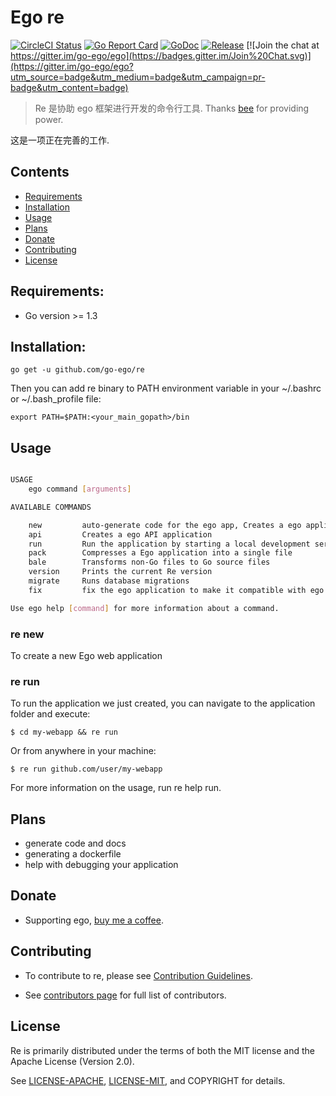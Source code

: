 # Ego re
<!--<img align="right" src="https://raw.githubusercontent.com/go-ego/ego/master/logo.jpg">-->
<!--[![Build Status](https://travis-ci.org/go-ego/ego.svg)](https://travis-ci.org/go-ego/ego)
[![codecov](https://codecov.io/gh/go-ego/ego/branch/master/graph/badge.svg)](https://codecov.io/gh/go-ego/ego)-->
<!--<a href="https://circleci.com/gh/go-ego/ego/tree/dev"><img src="https://img.shields.io/circleci/project/go-ego/ego/dev.svg" alt="Build Status"></a>-->
[![CircleCI Status](https://circleci.com/gh/go-ego/re.svg?style=shield)](https://circleci.com/gh/go-ego/re)
[![Go Report Card](https://goreportcard.com/badge/github.com/go-ego/re)](https://goreportcard.com/report/github.com/go-ego/re)
[![GoDoc](https://godoc.org/github.com/go-ego/re?status.svg)](https://godoc.org/github.com/go-ego/re)
[![Release](https://github-release-version.herokuapp.com/github/go-ego/re/release.svg?style=flat)](https://github.com/go-ego/re/releases/latest)
[![Join the chat at https://gitter.im/go-ego/ego](https://badges.gitter.im/Join%20Chat.svg)](https://gitter.im/go-ego/ego?utm_source=badge&utm_medium=badge&utm_campaign=pr-badge&utm_content=badge)
<!--<a href="https://github.com/go-ego/ego/releases"><img src="https://img.shields.io/badge/%20version%20-%206.0.0%20-blue.svg?style=flat-square" alt="Releases"></a>-->
  
  >Re 是协助 ego 框架进行开发的命令行工具. Thanks [bee](https://github.com/beego/bee) for providing power.

这是一项正在完善的工作.

## Contents
- [Requirements](#requirements)
- [Installation](#installation)
- [Usage](#usage)
- [Plans](#plans)
- [Donate](#donate)
- [Contributing](#contributing)
- [License](#license)

## Requirements:

- Go version >= 1.3

## Installation:
```
go get -u github.com/go-ego/re 
```
Then you can add re binary to PATH environment variable in your ~/.bashrc or ~/.bash_profile file:

```
export PATH=$PATH:<your_main_gopath>/bin
````
## Usage

```sh

USAGE
    ego command [arguments]

AVAILABLE COMMANDS

    new         auto-generate code for the ego app, Creates a ego application
    api         Creates a ego API application
    run         Run the application by starting a local development server
    pack        Compresses a Ego application into a single file
    bale        Transforms non-Go files to Go source files
    version     Prints the current Re version
    migrate     Runs database migrations
    fix         fix the ego application to make it compatible with ego 1.0

Use ego help [command] for more information about a command.

```

### re new 

To create a new Ego web application

### re run

To run the application we just created, you can navigate to the application folder and execute:
```
$ cd my-webapp && re run
```
Or from anywhere in your machine:
```
$ re run github.com/user/my-webapp
```
For more information on the usage, run re help run.

## Plans
- generate code and docs
- generating a dockerfile
- help with debugging your application

## Donate
- Supporting ego, [buy me a coffee](https://github.com/go-vgo/buy-me-a-coffee).
## Contributing

- To contribute to re, please see [Contribution Guidelines](https://github.com/go-ego/re/blob/master/CONTRIBUTING.md).

- See [contributors page](https://github.com/go-ego/re/graphs/contributors) for full list of contributors.

## License

Re is primarily distributed under the terms of both the MIT license and the Apache License (Version 2.0).

See [LICENSE-APACHE](http://www.apache.org/licenses/LICENSE-2.0), [LICENSE-MIT](https://github.com/go-ego/ego/blob/master/LICENSE), and COPYRIGHT for details.